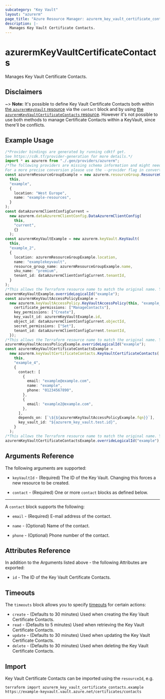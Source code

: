 ```yaml
---
subcategory: "Key Vault"
layout: "azurerm"
page_title: "Azure Resource Manager: azurerm_key_vault_certificate_contacts"
description: |-
  Manages Key Vault Certificate Contacts.
---
```


# azurermKeyVaultCertificateContacts

Manages Key Vault Certificate Contacts.

## Disclaimers

\~> **Note:** It's possible to define Key Vault Certificate Contacts both within [the `azurermKeyVault` resource](key_vault.html) via the `contact` block and by using [the `azurermKeyVaultCertificateContacts` resource](key_vault_certificate_contacts.html). However it's not possible to use both methods to manage Certificate Contacts within a KeyVault, since there'll be conflicts.

## Example Usage

```typescript
/*Provider bindings are generated by running cdktf get.
See https://cdk.tf/provider-generation for more details.*/
import * as azurerm from "./.gen/providers/azurerm";
/*The following providers are missing schema information and might need manual adjustments to synthesize correctly: azurerm.
For a more precise conversion please use the --provider flag in convert.*/
const azurermResourceGroupExample = new azurerm.resourceGroup.ResourceGroup(
  this,
  "example",
  {
    location: "West Europe",
    name: "example-resources",
  }
);
const dataAzurermClientConfigCurrent =
  new azurerm.dataAzurermClientConfig.DataAzurermClientConfig(
    this,
    "current",
    {}
  );
const azurermKeyVaultExample = new azurerm.keyVault.KeyVault(
  this,
  "example_2",
  {
    location: azurermResourceGroupExample.location,
    name: "examplekeyvault",
    resource_group_name: azurermResourceGroupExample.name,
    sku_name: "premium",
    tenant_id: dataAzurermClientConfigCurrent.tenantId,
  }
);
/*This allows the Terraform resource name to match the original name. You can remove the call if you don't need them to match.*/
azurermKeyVaultExample.overrideLogicalId("example");
const azurermKeyVaultAccessPolicyExample =
  new azurerm.keyVaultAccessPolicy.KeyVaultAccessPolicy(this, "example_3", {
    certificate_permissions: ["ManageContacts"],
    key_permissions: ["Create"],
    key_vault_id: azurermKeyVaultExample.id,
    object_id: dataAzurermClientConfigCurrent.objectId,
    secret_permissions: ["Set"],
    tenant_id: dataAzurermClientConfigCurrent.tenantId,
  });
/*This allows the Terraform resource name to match the original name. You can remove the call if you don't need them to match.*/
azurermKeyVaultAccessPolicyExample.overrideLogicalId("example");
const azurermKeyVaultCertificateContactsExample =
  new azurerm.keyVaultCertificateContacts.KeyVaultCertificateContacts(
    this,
    "example_4",
    {
      contact: [
        {
          email: "example@example.com",
          name: "example",
          phone: "01234567890",
        },
        {
          email: "example2@example.com",
        },
      ],
      depends_on: [`\${${azurermKeyVaultAccessPolicyExample.fqn}}`],
      key_vault_id: "${azurerm_key_vault.test.id}",
    }
  );
/*This allows the Terraform resource name to match the original name. You can remove the call if you don't need them to match.*/
azurermKeyVaultCertificateContactsExample.overrideLogicalId("example");

```

## Arguments Reference

The following arguments are supported:

*   `keyVaultId` - (Required) The ID of the Key Vault. Changing this forces a new resource to be created.

*   `contact` - (Required) One or more `contact` blocks as defined below.

***

A `contact` block supports the following:

*   `email` - (Required) E-mail address of the contact.

*   `name` - (Optional) Name of the contact.

*   `phone` - (Optional) Phone number of the contact.

## Attributes Reference

In addition to the Arguments listed above - the following Attributes are exported:

* `id` - The ID of the Key Vault Certificate Contacts.

## Timeouts

The `timeouts` block allows you to specify [timeouts](https://www.terraform.io/language/resources/syntax#operation-timeouts) for certain actions:

* `create` - (Defaults to 30 minutes) Used when creating the Key Vault Certificate Contacts.
* `read` - (Defaults to 5 minutes) Used when retrieving the Key Vault Certificate Contacts.
* `update` - (Defaults to 30 minutes) Used when updating the Key Vault Certificate Contacts.
* `delete` - (Defaults to 30 minutes) Used when deleting the Key Vault Certificate Contacts.

## Import

Key Vault Certificate Contacts can be imported using the `resourceId`, e.g.

```console
terraform import azurerm_key_vault_certificate_contacts.example https://example-keyvault.vault.azure.net/certificates/contacts
```
